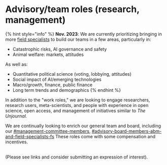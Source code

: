 # Advisory/team roles (research, management)

{% hint style="info" %}
**Nov. 2023**: We are currently prioritizing bringing in more [field specialists](../../organizational-roles-and-responsibilities/#field-specialists-fs) to build our teams in a few areas, particularly in:&#x20;

* Catastrophic risks, AI governance and safety
* Animal welfare: markets, attitudes



As well as:

* Quantitative political science (voting, lobbying, attitudes)
* Social impact of AI/emerging technologies
* Macro/growth, finance, public finance
* Long term trends and demographics
{% endhint %}

In addition to the "work roles," we are looking to engage researchers, research users, meta-scientists, and people with experience in open science, open access, and management of initiatives similar to _The Unjournal._

We are continually looking to enrich our general team and board, including our [#management-committee-members](../../organizational-roles-and-responsibilities/#management-committee-members "mention"), [#advisory-board-members-abm-and-field-specialists-fs](../../organizational-roles-and-responsibilities/#advisory-board-members-abm-and-field-specialists-fs "mention") These roles come with some compensation and incentives.

\
(Please see links and consider submitting an expression of interest).

